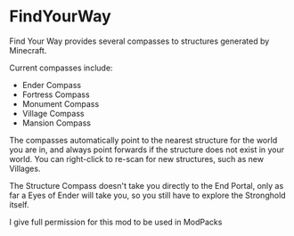 # FindYourWay

Find Your Way provides several compasses to structures generated by Minecraft.

Current compasses include:
- Ender Compass
- Fortress Compass
- Monument Compass
- Village Compass
- Mansion Compass

The compasses automatically point to the nearest structure for the world you are in, and always point forwards if the structure does not exist in your world. You can right-click to re-scan for new structures, such as new Villages.

The Structure Compass doesn't take you directly to the End Portal, only as far a Eyes of Ender will take you, so you still have to explore the Stronghold itself.

I give full permission for this mod to be used in ModPacks
